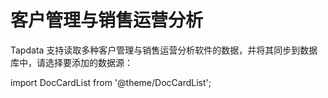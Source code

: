 # 客户管理与销售运营分析


Tapdata 支持读取多种客户管理与销售运营分析软件的数据，并将其同步到数据库中，请选择要添加的数据源：

import DocCardList from '@theme/DocCardList';

<DocCardList />
